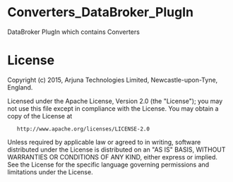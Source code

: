 # Converters_DataBroker_PlugIn

DataBroker PlugIn which contains Converters

License
=======

Copyright (c) 2015, Arjuna Technologies Limited, Newcastle-upon-Tyne, England.

   Licensed under the Apache License, Version 2.0 (the "License");
   you may not use this file except in compliance with the License.
   You may obtain a copy of the License at

       http://www.apache.org/licenses/LICENSE-2.0

   Unless required by applicable law or agreed to in writing, software
   distributed under the License is distributed on an "AS IS" BASIS,
   WITHOUT WARRANTIES OR CONDITIONS OF ANY KIND, either express or implied.
   See the License for the specific language governing permissions and
   limitations under the License.
